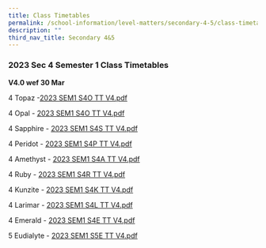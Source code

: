 ```yaml
---
title: Class Timetables
permalink: /school-information/level-matters/secondary-4-5/class-timetables/
description: ""
third_nav_title: Secondary 4&5
---
```

### 2023 Sec 4 Semester 1 Class Timetables

**V4.0 wef 30 Mar**

4 Topaz -[2023 SEM1 S4O TT V4.pdf](/files/Class%20Timetables/2023/Sem%201/V4_0/2023%20SEM1%20S4O%20TT%20V4.pdf)

4 Opal - [2023 SEM1 S4O TT V4.pdf](/files/Class%20Timetables/2023/Sem%201/V4_0/2023%20SEM1%20S4O%20TT%20V4.pdf)

4 Sapphire - [2023 SEM1 S4S TT V4.pdf](/files/Class%20Timetables/2023/Sem%201/V4_0/2023%20SEM1%20S4S%20TT%20V4.pdf)

4 Peridot - [2023 SEM1 S4P TT V4.pdf](/files/Class%20Timetables/2023/Sem%201/V4_0/2023%20SEM1%20S4P%20TT%20V4.pdf)

4 Amethyst - [2023 SEM1 S4A TT V4.pdf](/files/Class%20Timetables/2023/Sem%201/V4_0/2023%20SEM1%20S4A%20TT%20V4.pdf)

4 Ruby - [2023 SEM1 S4R TT V4.pdf](/files/Class%20Timetables/2023/Sem%201/V4_0/2023%20SEM1%20S4R%20TT%20V4.pdf)

4 Kunzite - [2023 SEM1 S4K TT V4.pdf](/files/Class%20Timetables/2023/Sem%201/V4_0/2023%20SEM1%20S4K%20TT%20V4.pdf)

4 Larimar - [2023 SEM1 S4L TT V4.pdf](/files/Class%20Timetables/2023/Sem%201/V4_0/2023%20SEM1%20S4L%20TT%20V4.pdf)

4 Emerald - [2023 SEM1 S4E TT V4.pdf](/files/Class%20Timetables/2023/Sem%201/V4_0/2023%20SEM1%20S4E%20TT%20V4.pdf)

5 Eudialyte - [2023 SEM1 S5E TT V4.pdf](/files/Class%20Timetables/2023/Sem%201/V4_0/2023%20SEM1%20S5E%20TT%20V4.pdf)